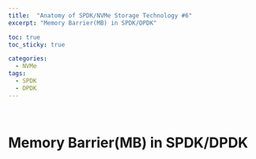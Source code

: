 ```yaml
---
title:  "Anatomy of SPDK/NVMe Storage Technology #6"
excerpt: "Memory Barrier(MB) in SPDK/DPDK"

toc: true
toc_sticky: true

categories:
  - NVMe
tags:
  - SPDK
  - DPDK
---
```


<br>

# Memory Barrier(MB) in SPDK/DPDK
